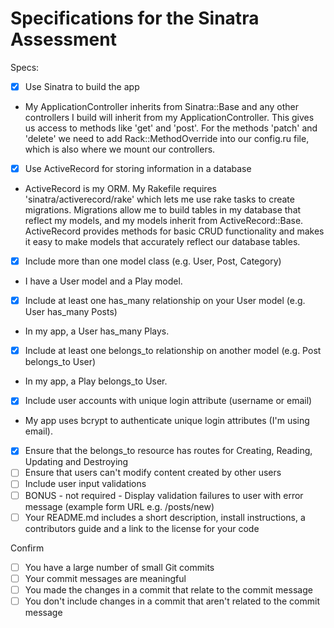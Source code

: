 # Specifications for the Sinatra Assessment

Specs:
- [x] Use Sinatra to build the app
- My ApplicationController inherits from Sinatra::Base and any other controllers I build will inherit from my ApplicationController. This gives us access to methods like 'get' and 'post'. For the methods 'patch' and 'delete' we need to add Rack::MethodOverride into our config.ru file, which is also where we mount our controllers.
- [x] Use ActiveRecord for storing information in a database
- ActiveRecord is my ORM. My Rakefile requires 'sinatra/activerecord/rake' which lets me use rake tasks to create migrations. Migrations allow me to build tables in my database that reflect my models, and my models inherit from ActiveRecord::Base. ActiveRecord provides methods for basic CRUD functionality and makes it easy to make models that accurately reflect our database tables.
- [x] Include more than one model class (e.g. User, Post, Category)
- I have a User model and a Play model.
- [x] Include at least one has_many relationship on your User model (e.g. User has_many Posts)
- In my app, a User has_many Plays.
- [x] Include at least one belongs_to relationship on another model (e.g. Post belongs_to User)
- In my app, a Play belongs_to User.
- [x] Include user accounts with unique login attribute (username or email)
- My app uses bcrypt to authenticate unique login attributes (I'm using email).
- [x] Ensure that the belongs_to resource has routes for Creating, Reading, Updating and Destroying
- [ ] Ensure that users can't modify content created by other users
- [ ] Include user input validations
- [ ] BONUS - not required - Display validation failures to user with error message (example form URL e.g. /posts/new)
- [ ] Your README.md includes a short description, install instructions, a contributors guide and a link to the license for your code

Confirm
- [ ] You have a large number of small Git commits
- [ ] Your commit messages are meaningful
- [ ] You made the changes in a commit that relate to the commit message
- [ ] You don't include changes in a commit that aren't related to the commit message